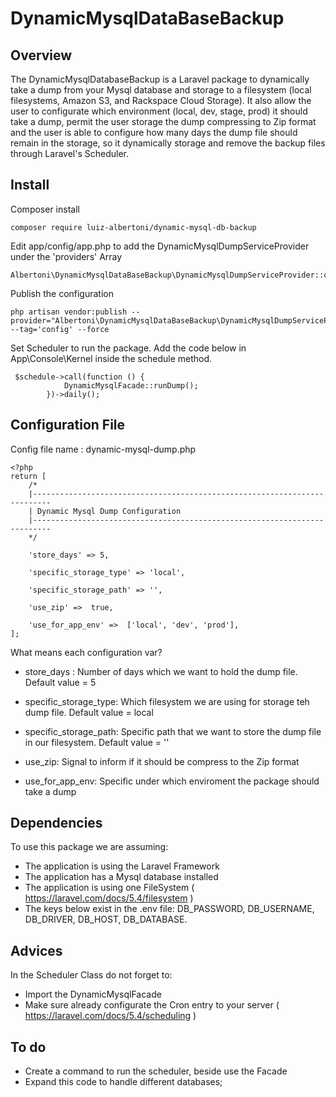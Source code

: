 # DynamicMysqlDataBaseBackup


## Overview

The DynamicMysqlDatabaseBackup is a Laravel package to dynamically take a dump from your Mysql database and 
storage to a filesystem (local filesystems, Amazon S3, and Rackspace Cloud Storage).
It also allow the user to configurate which environment (local, dev, stage, prod) it should take a dump, permit the user storage the dump compressing to Zip format and the user is able to configure how many days the dump file should remain in the storage, so it dynamically storage and remove the backup files through Laravel's Scheduler.



## Install

Composer install

~~~
composer require luiz-albertoni/dynamic-mysql-db-backup
~~~

Edit app/config/app.php to add the DynamicMysqlDumpServiceProvider under the 'providers' Array

~~~
Albertoni\DynamicMysqlDataBaseBackup\DynamicMysqlDumpServiceProvider::class,
~~~

Publish the configuration

~~~
php artisan vendor:publish --provider="Albertoni\DynamicMysqlDataBaseBackup\DynamicMysqlDumpServiceProvider" --tag='config' --force
~~~

Set Scheduler to run the package. Add the code below in App\Console\Kernel inside the schedule method.

~~~
 $schedule->call(function () {
            DynamicMysqlFacade::runDump();
        })->daily();
~~~

## Configuration File
  Config file name : dynamic-mysql-dump.php 
  
~~~  
<?php
return [
    /*
    |--------------------------------------------------------------------------
    | Dynamic Mysql Dump Configuration
    |--------------------------------------------------------------------------
    */

    'store_days' => 5,

    'specific_storage_type' => 'local',

    'specific_storage_path' => '',
    
    'use_zip' =>  true,

    'use_for_app_env' =>  ['local', 'dev', 'prod'],
];
~~~

What means each configuration var?

 - store_days :            Number of days which we want to hold the dump file. Default value = 5

 - specific_storage_type:  Which filesystem we are using for storage teh dump file.  Default value =  local

 - specific_storage_path:  Specific path that we want to store the dump file in our filesystem.   Default value =  ''
 
 - use_zip:                Signal to inform if it should be compress to the Zip format

 - use_for_app_env:        Specific under which enviroment the package should take a dump 
 
## Dependencies 

To use this package we are assuming:
 - The application is using the Laravel Framework
 - The application has a Mysql database installed
 - The application is using one FileSystem  ( https://laravel.com/docs/5.4/filesystem )
 - The keys below exist in the .env file:
    DB_PASSWORD, DB_USERNAME, DB_DRIVER, DB_HOST, DB_DATABASE.
    
    
## Advices
 In the Scheduler Class do not forget to:
  - Import the DynamicMysqlFacade
  - Make sure already configurate the Cron entry to your server ( https://laravel.com/docs/5.4/scheduling )

## To do
 -  Create a command to run the scheduler, beside use the Facade
 -  Expand this code to handle different databases;

